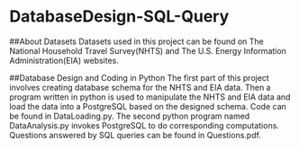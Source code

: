 # DatabaseDesign-SQL-Query

##About Datasets
Datasets used in this project can be found on The National Household Travel Survey(NHTS) and The U.S. Energy Information Administration(EIA) websites.

##Database Design and Coding in Python
The first part of this project involves creating database schema for the NHTS and EIA data. 
Then a program written in python is used to manipulate the NHTS and EIA data and load the data into a PostgreSQL based on the designed schema. Code can be found in DataLoading.py.
The second python program named DataAnalysis.py invokes PostgreSQL to do corresponding computations.
Questions answered by SQL queries can be found in Questions.pdf.

